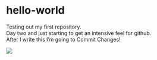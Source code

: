 # hello-world
<p>
Testing out my first repository.
<br>
Day two and just starting to get an intensive feel for github.
<br>
After I write this I’m going to Commit Changes!
<p>
<a href="http://foley.design" target="_top"> <img src="http://i.giphy.com/3o6Zt6tWmgtTBXaoM0.gif"> </a>

